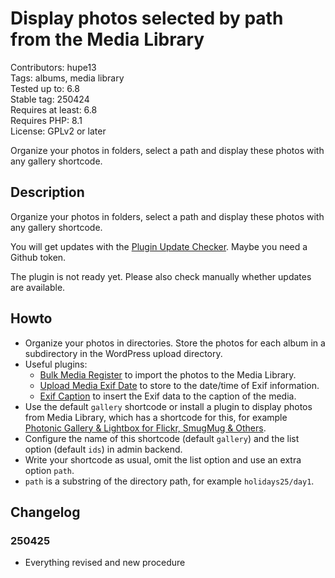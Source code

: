 # Display photos selected by path from the Media Library

Contributors: hupe13    
Tags: albums, media library  
Tested up to: 6.8  
Stable tag: 250424     
Requires at least: 6.8     
Requires PHP: 8.1     
License: GPLv2 or later

Organize your photos in folders, select a path and display these photos with any gallery shortcode.

## Description

Organize your photos in folders, select a path and display these photos with any gallery shortcode.

You will get updates with the [Plugin Update Checker](https://github.com/YahnisElsts/plugin-update-checker).
Maybe you need a Github token.

The plugin is not ready yet. Please also check manually whether updates are available.

## Howto
<p>
<ul>
<li> Organize your photos in directories. Store the photos for each album in a subdirectory in the WordPress upload directory.</li>
<li> Useful plugins:
<ul>
 <li> <a href="https://wordpress.org/plugins/bulk-media-register/">Bulk Media Register</a> to import the photos to the Media Library.</li>
 <li> <a href="https://wordpress.org/plugins/upload-media-exif-date/">Upload Media Exif Date</a> to store to the date/time of Exif information.</li>
 <li> <a href="https://wordpress.org/plugins/exif-caption/">Exif Caption</a> to insert the Exif data to the caption of the media.</li>
</ul>
</li>
<li> Use the default <code>gallery</code> shortcode or install a plugin to display photos from Media Library, which has a shortcode for this, for example <a href="https://wordpress.org/plugins/photonic/">Photonic Gallery & Lightbox for Flickr, SmugMug & Others</a>.</li>
<li> Configure the name of this shortcode (default <code>gallery</code>) and the list option (default <code>ids</code>) in admin backend.</li>
<li> Write your shortcode as usual, omit the list option and use an extra option <code>path</code>.</li>
<li> <code>path</code> is a substring of the directory path, for example <code>holidays25/day1</code>.</li>
</ul>
</p>

## Changelog

### 250425

* Everything revised and new procedure
